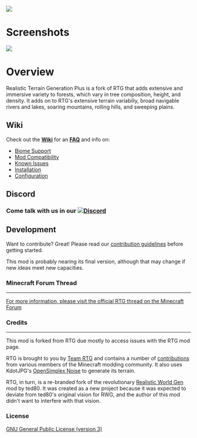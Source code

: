 ![](https://imagizer.imageshack.com/v2/1024x768q70/922/NEXHP2.png)


# Screenshots
![](https://media.giphy.com/media/v1.Y2lkPTc5MGI3NjExNGI2cDVvaDFmZHNiMjBqZWM3ZGh5aGQ3MWgyZGhyYnJhYXY1OTltdCZlcD12MV9pbnRlcm5hbF9naWZfYnlfaWQmY3Q9Zw/ESMzjbFrHfjjZhZSYs/giphy.gif)
# Overview

Realistic Terrain Generation Plus is a fork of RTG that adds extensive and immersive variety to forests, which vary in tree composition, height, and density. It adds on to RTG's extensive terrain variabiliy, broad navigable rivers and lakes, soaring mountains, rolling hills, and sweeping plains.

## Wiki
Check out the **[Wiki](https://github.com/Team-RTG/Realistic-Terrain-Generation/wiki)** for an **[FAQ](https://github.com/Team-RTG/Realistic-Terrain-Generation/wiki/FAQ)** and info on:
* [Biome Support](https://github.com/Team-RTG/Realistic-Terrain-Generation/wiki/Biome-Support)
* [Mod Compatibility](https://github.com/Team-RTG/Realistic-Terrain-Generation/wiki/Mod-Compatibility)
* [Known Issues](https://github.com/Team-RTG/Realistic-Terrain-Generation/wiki/Known-Issues)
* [Installation](https://github.com/Team-RTG/Realistic-Terrain-Generation/wiki/Installation)
* [Configuration](https://github.com/Team-RTG/Realistic-Terrain-Generation/wiki/Configuration)


## Discord

### Come talk with us in our [![Discord](https://img.shields.io/discord/168326116761665536.svg)](https://discord.gg/anKT7YX)


## Development

Want to contribute? Great! Please read our [contribution guidelines](https://github.com/Team-RTG/Realistic-Terrain-Generation/blob/1.10.2-master/.github/CONTRIBUTING.md) before getting started.

This mod is probably nearing its final version, although that may change if new ideas meet new capacities.


### Minecraft Forum Thread
----
[For more information, please visit the official RTG thread on the Minecraft Forum](http://www.minecraftforum.net/forums/mapping-and-modding/minecraft-mods/2524489-realistic-terrain-generation-rtg-realistic-biomes)

### Credits
----
This mod is forked from RTG due mostly to access issues with the RTG mod page.

RTG is brought to you by [Team RTG](https://github.com/Team-RTG) and contains a number of [contributions](https://github.com/Team-RTG/Realistic-Terrain-Generation/graphs/contributors) from various members of the Minecraft modding community. It also uses KdotJPG's [OpenSimplex Noise](https://gist.github.com/KdotJPG/b1270127455a94ac5d19) to generate its terrain.

RTG, in turn, is a re-branded fork of the revolutionary [Realistic World Gen](http://www.minecraftforum.net/forums/mapping-and-modding/minecraft-mods/1281910-teds-world-gen-mods-realistic-world-gen-alpha-1-3) mod by ted80. It was created as a new project because it was expected to deviate from ted80's original vision for RWG, and the author of this mod didn't want to interfere with that vision.

### License

[GNU General Public License (version 3)](https://github.com/Team-RTG/Realistic-Terrain-Generation/blob/1.10.2-master/LICENSE.txt)

